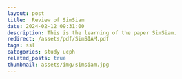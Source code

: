 ```yaml
---
layout: post
title:  Review of SimSiam
date: 2024-02-12 09:31:00
description: This is the learning of the paper SimSiam.
redirect: /assets/pdf/SimSIAM.pdf
tags: ssl
categories: study ucph
related_posts: true
thumbnail: assets/img/simsiam.jpg
---
```

